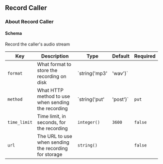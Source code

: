 ## Record Caller

### About Record Caller

#### Schema

Record the caller's audio stream



Key | Description | Type | Default | Required
--- | ----------- | ---- | ------- | --------
`format` | What format to store the recording on disk | `string('mp3' | 'wav')` |   | `false`
`method` | What HTTP method to use when sending the recording | `string('put' | 'post')` | `put` | `false`
`time_limit` | Time limit, in seconds, for the recording | `integer()` | `3600` | `false`
`url` | The URL to use when sending the recording for storage | `string()` |   | `false`



